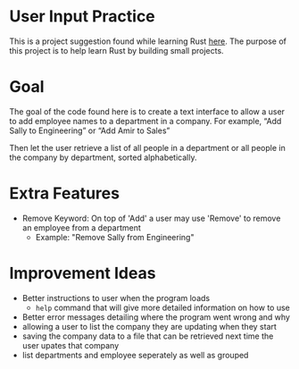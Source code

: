 # User Input Practice

This is a project suggestion found while learning Rust [here](https://doc.rust-lang.org/book/ch08-03-hash-maps.html). The purpose of this project is to help learn Rust by building small projects.

# Goal

The goal of the code found here is to create a text interface to allow a user to add employee names to a department in a company. For example, “Add Sally to Engineering” or “Add Amir to Sales”

Then let the user retrieve a list of all people in a department or all people in the company by department, sorted alphabetically.


# Extra Features

- Remove Keyword: On top of 'Add' a user may use 'Remove' to remove an employee from a department
  - Example: "Remove Sally from Engineering"


# Improvement Ideas
  - Better instructions to user when the program loads
    - `help` command that will give more detailed information on how to use
  - Better error messages detailing where the program went wrong and why
  - allowing a user to list the company they are updating when they start
  - saving the company data to a file that can be retrieved next time the user upates that company
  - list departments and employee seperately as well as grouped
